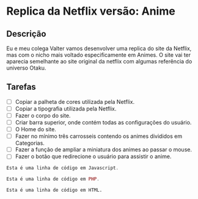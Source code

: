 # Replica da Netflix versão: **Anime**

## Descrição

Eu e meu colega Valter vamos desenvolver uma replica do site da Netflix, mas com o nicho mais voltado especificamente em Animes.
O site vai ter aparecia semelhante ao site original da netflix com algumas referência do universo Otaku.

## Tarefas

- [ ] Copiar a palheta de cores utilizada pela Netflix.
- [ ] Copiar a tipografia utilizada pela Netflix.
- [ ] Fazer o corpo do site.
- [ ] Criar barra superior, onde contém todas as configurações do usuário.
- [ ] O Home do site.
- [ ] Fazer no mínimo três carrosseis contendo os animes divididos em Categorias.
- [ ] Fazer a função de ampliar a miniatura dos animes ao passar o mouse.
- [ ] Fazer o botão que redirecione o usuário para assistir o anime.

~~~javascript
Esta é uma linha de código em Javascript.
~~~

~~~php
Esta é uma linha de código em PHP.
~~~

~~~html
Esta é uma linha de código em HTML.
~~~
